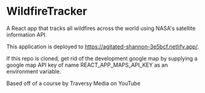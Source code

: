 # WildfireTracker
A React app that tracks all wildfires across the world using NASA's satellite information API.

This application is deployed to https://agitated-shannon-3e5bcf.netlify.app/.

If this repo is cloned, get rid of the development google map by supplying a google map API key of name REACT_APP_MAPS_API_KEY as an environment variable.

Based off of a course by Traversy Media on YouTube

